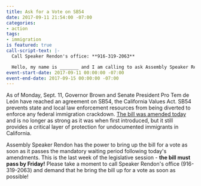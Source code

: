 ```yaml
---
title: Ask for a Vote on SB54
date: 2017-09-11 21:54:00 -07:00
categories:
- action
tags:
- immigration
is featured: true
call-script-text: |-
  Call Speaker Rendon's office: **916-319-2063**

  Hello, my name is _______ and I am calling to ask Assembly Speaker Rendon to put SB 54, the California Values Act, up for a vote immediately. California must lead and protect our immigrant communities against increasing attacks from Trump’s deportation machine, whether it’s the pardon of racist Sheriff Joe Arpaio or canceling DACA. Can we count with Speaker Rendon's leadership on SB 54?
event-start-date: 2017-09-11 00:00:00 -07:00
event-end-date: 2017-09-15 00:00:00 -07:00
---
```


As of Monday, Sept. 11, Governor Brown and Senate President Pro Tem de León have reached an agreement on SB54, the California Values Act. SB54 prevents state and local law enforcement resources from being diverted to enforce any federal immigration crackdown. [The bill was amended today](http://www.mercurynews.com/2017/09/11/last-minute-changes-narrow-california-sanctuary-state-immigration-bill/) and is no longer as strong as it was when first introduced, but it still provides a critical layer of protection for undocumented immigrants in California.

Assembly Speaker Rendon has the power to bring up the bill for a vote as soon as it passes the mandatory waiting period following today's amendments. This is the last week of the legislative session - **the bill must pass by Friday!** Please take a moment to call Speaker Rendon's office (916-319-2063) and demand that he bring the bill up for a vote as soon as possible! 
